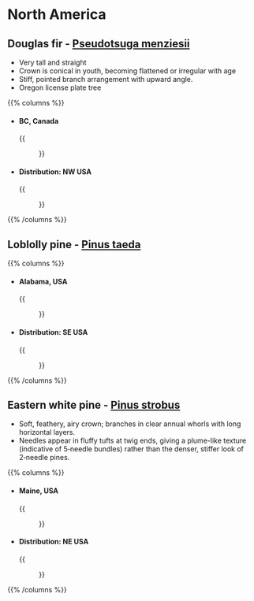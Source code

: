 # North America

## Douglas fir - [Pseudotsuga menziesii](https://en.wikipedia.org/wiki/Douglas_fir)

- Very tall and straight
- Crown is conical in youth, becoming flattened or irregular with age
- Stiff, pointed branch arrangement with upward angle.
- Oregon license plate tree

{{% columns %}}

- #### BC, Canada
  {{<figure src="douglas-fir.png" class="img-lg" caption=""
    link="https://www.google.com/maps/@49.1061931,-124.7709885,3a,90y,311.5h,107.26t/data=!3m7!1e1!3m5!1szQ6OVI5TJe5FAR8f5RdoPA!2e0!6shttps:%2F%2Fstreetviewpixels-pa.googleapis.com%2Fv1%2Fthumbnail%3Fcb_client%3Dmaps_sv.tactile%26w%3D900%26h%3D600%26pitch%3D-17.257410173247678%26panoid%3DzQ6OVI5TJe5FAR8f5RdoPA%26yaw%3D311.5006043345!7i16384!8i8192?entry=ttu&g_ep=EgoyMDI1MDYxMS4wIKXMDSoASAFQAw%3D%3D" target="_blank">}}
- #### Distribution: NW USA
  {{<figure src="douglas-fir-dist.png" caption="" class="img-lg" loading="lazy"
   link="https://www.inaturalist.org/observations?subview=map&taxon_id=48256" target="_blank">}}

{{% /columns %}}

## Loblolly pine - [Pinus taeda](https://en.wikipedia.org/wiki/Pinus_taeda)

{{% columns %}}

- #### Alabama, USA
  {{<figure src="loblolly-pine.png" caption="" class="img-lg" loading="lazy"
    link="https://www.google.com/maps/@34.136919,-87.808533,3a,86.2y,329.56h,102.76t/data=!3m5!1e1!3m3!1sz-8rM40OHtgLXbtwdnRm5w!2e0!6shttps%3A%2F%2Fstreetviewpixels-pa.googleapis.com%2Fv1%2Fthumbnail%3Fw%3D900%26h%3D600%26panoid%3Dz-8rM40OHtgLXbtwdnRm5w%26cb_client%3Dmaps_sv.share%26yaw%3D329.5571634540041%26pitch%3D-12.763588134324067%26thumbfov%3D86?coh=235716&entry=tts" target="_blank">}}
- #### Distribution: SE USA
  {{<figure src="loblolly-pine-dist.png" caption="" class="img-lg" loading="lazy"
   link="https://www.inaturalist.org/observations?subview=map&taxon_id=59921" target="_blank">}}

{{% /columns %}}

## Eastern white pine - [Pinus strobus](https://en.wikipedia.org/wiki/Pinus_strobus)

- Soft, feathery, airy crown; branches in clear annual whorls with long horizontal layers.
- Needles appear in fluffy tufts at twig ends, giving a plume-like texture (indicative of 5‑needle bundles) rather than the denser, stiffer look of 2‑needle pines.

{{% columns %}}

- #### Maine, USA
  {{<figure src="eastern-white-pine.png" caption="" class="img-lg" loading="lazy"
    link="https://www.google.com/maps/@44.659315,-69.612332,3a,92.1y,312.30h,98.30t/data=!3m5!1e1!3m3!1sp_FBR0a98zX-OgVXPWAlsQ!2e0!6shttps%3A%2F%2Fstreetviewpixels-pa.googleapis.com%2Fv1%2Fthumbnail%3Fw%3D900%26h%3D600%26panoid%3Dp_FBR0a98zX-OgVXPWAlsQ%26cb_client%3Dmaps_sv.share%26yaw%3D312.3014487541131%26pitch%3D-8.297041867455718%26thumbfov%3D92?coh=235716&entry=tts" target="_blank">}}
- #### Distribution: NE USA
  {{<figure src="eastern-white-pine-dist.png" caption="" class="img-lg" loading="lazy"
   link="https://www.inaturalist.org/observations?subview=map&taxon_id=52391" target="_blank">}}

{{% /columns %}}
